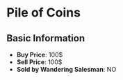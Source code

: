 # Pile of Coins

## Basic Information

- **Buy Price**: 100$
- **Sell Price**: 100$
- **Sold by Wandering Salesman**: NO